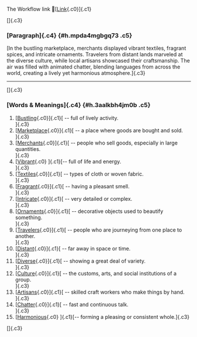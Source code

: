 The Workflow link
👏[[Link](https://www.google.com/url?q=http://www.google.com&sa=D&source=editors&ust=1757888278771180&usg=AOvVaw3UiPnZHO1amucgTM7gXP8y){.c0}]{.c1}

[]{.c3}

### [Paragraph]{.c4} {#h.mpda4mgbgq73 .c5}

[In the bustling marketplace, merchants displayed vibrant textiles,
fragrant spices, and intricate ornaments. Travelers from distant lands
marveled at the diverse culture, while local artisans showcased their
craftsmanship. The air was filled with animated chatter, blending
languages from across the world, creating a lively yet harmonious
atmosphere.]{.c3}

------------------------------------------------------------------------

[]{.c3}

### [Words & Meanings]{.c4} {#h.3aalkbh4jm0b .c5}

1.  [[Bustling](https://www.google.com/url?q=http://www.google.com&sa=D&source=editors&ust=1757888278771937&usg=AOvVaw0d5tY_8m3TTa4-slcTraJO){.c0}]{.c1}[ --
    full of lively activity.\
    ]{.c3}
2.  [[Marketplace](https://www.google.com/url?q=http://www.google.com&sa=D&source=editors&ust=1757888278772101&usg=AOvVaw28gvW9joHzUryRvtEP9J6D){.c0}]{.c1}[ --
    a place where goods are bought and sold.\
    ]{.c3}
3.  [[Merchants](https://www.google.com/url?q=http://www.google.com&sa=D&source=editors&ust=1757888278772253&usg=AOvVaw1aRoXudIdkMVYvFVIif_2b){.c0}]{.c1}[ --
    people who sell goods, especially in large quantities.\
    ]{.c3}
4.  [[Vibrant](https://www.google.com/url?q=http://www.google.com&sa=D&source=editors&ust=1757888278772403&usg=AOvVaw1VcP7DE0irnZLnqURcFphx){.c0}
    ]{.c1}[-- full of life and energy.\
    ]{.c3}
5.  [[Textiles](https://www.google.com/url?q=http://www.google.com&sa=D&source=editors&ust=1757888278772519&usg=AOvVaw2A_PLbBi67lROixU8JUqtz){.c0}]{.c1}[ --
    types of cloth or woven fabric.\
    ]{.c3}
6.  [[Fragrant](https://www.google.com/url?q=http://www.google.com&sa=D&source=editors&ust=1757888278772693&usg=AOvVaw1l19uJos8oc14UPybfr2k7){.c0}]{.c1}[ --
    having a pleasant smell.\
    ]{.c3}
7.  [[Intricate](https://www.google.com/url?q=http://www.google.com&sa=D&source=editors&ust=1757888278772904&usg=AOvVaw1yRyAgCaZB9lAFtq_VJhBw){.c0}]{.c1}[ --
    very detailed or complex.\
    ]{.c3}
8.  [[Ornaments](https://www.google.com/url?q=http://www.google.com&sa=D&source=editors&ust=1757888278773090&usg=AOvVaw2Tp-fZw_RZJ84SL-qsZf8W){.c0}]{.c1}[ --
    decorative objects used to beautify something.\
    ]{.c3}
9.  [[Travelers](https://www.google.com/url?q=http://www.google.com&sa=D&source=editors&ust=1757888278773230&usg=AOvVaw0tXQe3UEeC3KpJFOHLvhOD){.c0}]{.c1}[ --
    people who are journeying from one place to another.\
    ]{.c3}
10. [[Distant](https://www.google.com/url?q=http://www.google.com&sa=D&source=editors&ust=1757888278773425&usg=AOvVaw1z37TvHke4D_1d5PGMU3HD){.c0}]{.c1}[ --
    far away in space or time.\
    ]{.c3}
11. [[Diverse](https://www.google.com/url?q=http://www.google.com&sa=D&source=editors&ust=1757888278773597&usg=AOvVaw2AWxRvK9wr6sA_x05qPvYU){.c0}]{.c1}[ --
    showing a great deal of variety.\
    ]{.c3}
12. [[Culture](https://www.google.com/url?q=http://www.google.com&sa=D&source=editors&ust=1757888278773770&usg=AOvVaw1TsbMW5os0zYj7RKUOXXuS){.c0}]{.c1}[ --
    the customs, arts, and social institutions of a group.\
    ]{.c3}
13. [[Artisans](https://www.google.com/url?q=http://www.google.com&sa=D&source=editors&ust=1757888278773940&usg=AOvVaw1bS9XI0oP14N9P4JM0ogM1){.c0}]{.c1}[ --
    skilled craft workers who make things by hand.\
    ]{.c3}
14. [[Chatter](https://www.google.com/url?q=http://www.google.com&sa=D&source=editors&ust=1757888278774083&usg=AOvVaw0gQXtbN3y7-goF7-PUnHmn){.c0}]{.c1}[ --
    fast and continuous talk.\
    ]{.c3}
15. [[Harmonious](https://www.google.com/url?q=http://www.google.com&sa=D&source=editors&ust=1757888278774202&usg=AOvVaw3hNV6oEaOAQL66Jzhoi_gi){.c0}
    ]{.c1}[-- forming a pleasing or consistent whole.]{.c3}

[]{.c3}
